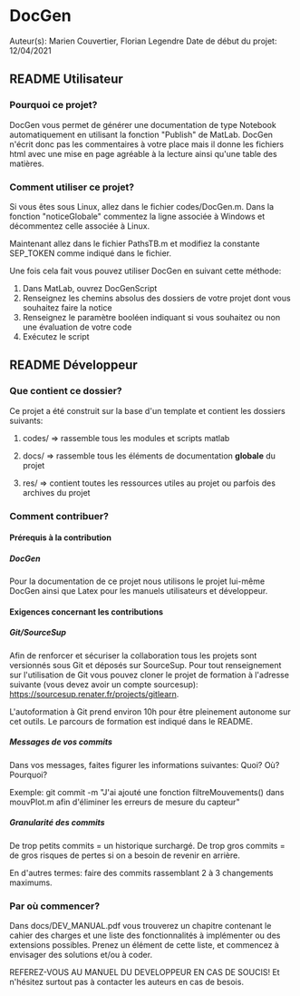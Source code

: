 # DocGen
Auteur(s): Marien Couvertier, Florian Legendre
Date de début du projet: 12/04/2021


<!-- ================================== -->
<!-- ====== README UTILISATEUR ======== -->
<!-- ================================== -->
## README Utilisateur

### Pourquoi ce projet?
DocGen vous permet de générer une documentation de type Notebook automatiquement
en utilisant la fonction "Publish" de MatLab. DocGen n'écrit donc pas les
commentaires à votre place mais il donne les fichiers html avec une mise en page
agréable à la lecture ainsi qu'une table des matières.


### Comment utiliser ce projet?
Si vous êtes sous Linux, allez dans le fichier codes/DocGen.m. Dans la fonction
"noticeGlobale" commentez la ligne associée à Windows et décommentez celle
associée à Linux.

Maintenant allez dans le fichier PathsTB.m et modifiez la constante SEP_TOKEN
comme indiqué dans le fichier.

Une fois cela fait vous pouvez utiliser DocGen en suivant cette méthode:
1. Dans MatLab, ouvrez DocGenScript
2. Renseignez les chemins absolus des dossiers de votre projet dont vous souhaitez
   faire la notice
3. Renseignez le paramètre booléen indiquant si vous souhaitez ou non une évaluation
   de votre code
4. Exécutez le script




<!-- ================================== -->
<!-- ====== README DEVELOPPEUR ======== -->
<!-- ================================== -->
## README Développeur

### Que contient ce dossier?
Ce projet a été construit sur la base d'un template et contient les dossiers suivants:
1. codes/ => rassemble tous les modules et scripts matlab
<!-- 2. datas/ => rassemble toutes vos données expérimentales (n'est pas versionné par défaut) -->
2. docs/ => rassemble tous les éléments de documentation __globale__ du projet
<!-- 4. lib/ => rassemble toutes les librairies de fonctions directement utilisables
   dans les scripts matlab par un simple import. -->
3. res/ => contient toutes les ressources utiles au projet ou parfois des archives
           du projet



### Comment contribuer?

#### Prérequis à la contribution

##### DocGen
Pour la documentation de ce projet nous utilisons le projet lui-même DocGen ainsi
que Latex pour les manuels utilisateurs et développeur.


#### Exigences concernant les contributions

##### Git/SourceSup
Afin de renforcer et sécuriser la collaboration tous les projets sont versionnés
sous Git et déposés sur SourceSup. Pour tout renseignement sur l'utilisation de
Git vous pouvez cloner le projet de formation à l'adresse suivante (vous devez
avoir un compte sourcesup): https://sourcesup.renater.fr/projects/gitlearn.

L'autoformation à Git prend environ 10h pour être pleinement autonome sur cet
outils. Le parcours de formation est indiqué dans le README.

##### Messages de vos commits
Dans vos messages, faites figurer les informations suivantes: Quoi? Où? Pourquoi?

Exemple:
git commit -m "J'ai ajouté une fonction filtreMouvements() dans mouvPlot.m afin
d'éliminer les erreurs de mesure du capteur"

##### Granularité des commits
De trop petits commits = un historique surchargé. De trop gros commits = de gros
risques de pertes si on a besoin de revenir en arrière.

En d'autres termes: faire des commits rassemblant 2 à 3 changements maximums.



### Par où commencer?
Dans docs/DEV_MANUAL.pdf vous trouverez un chapitre contenant le cahier des charges
et une liste des fonctionnalités à implémenter ou des extensions possibles. Prenez
un élément de cette liste, et commencez à envisager des solutions et/ou à coder.

REFEREZ-VOUS AU MANUEL DU DEVELOPPEUR EN CAS DE SOUCIS! Et n'hésitez surtout pas
à contacter les auteurs en cas de besois.
